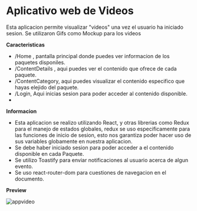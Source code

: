 # Aplicativo web de Videos

Esta aplicacion permite visualizar "videos" una vez el usuario ha iniciado sesion.
Se utilizaron Gifs como Mockup para los videos

**Caracteristicas**
- /Home , pantalla principal donde puedes ver informacion de los paquetes disponiles.
- /ContentDetails , aqui puedes ver el contenido que ofrece de cada paquete.
- /ContentCategory, aqui puedes visualizar el contenido especifico que hayas elejido del paquete.
- /Login, Aqui inicias sesion para poder acceder al contenido disponible.
- 
**Informacion**
- Esta aplicacion se realizo utilizando React, y otras librerias como Redux para el manejo de estados globales, redux se uso especificamente para las funciones de inicio de sesion, esto nos garantiza poder hacer uso de sus variables globamente en nuestra aplicacion.
- Se debe haber iniciado sesion para poder acceder a el contenido disponible en cada Paquete.
- Se utilizo Toastify para enviar notificaciones al usuario acerca de algun evento.
- Se uso react-router-dom para cuestiones de navegacion en el documento.

**Preview** 


![appvideo](https://user-images.githubusercontent.com/98051106/186327263-f0b7df70-3093-4661-a8d2-8bbb6d9a2c31.png)
